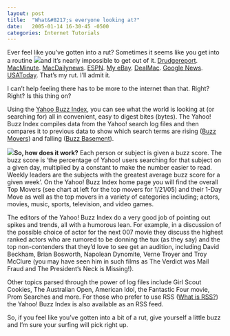 ```yaml
---
layout: post
title:  "What&#8217;s everyone looking at?"
date:   2005-01-14 16-30-45 -0500
categories: Internet Tutorials
---
```


Ever feel like you’ve gotten into a rut? Sometimes it seems like you get into a routine ![][1]and it’s nearly impossible to get out of it. [Drudgereport][2]. [MacMinute][3]. [MacDailynews][4]. [ESPN][5]. [My eBay][6]. [DealMac][7]. [Google News][8]. [USAToday][9]. That’s my rut. I’ll admit it.

I can’t help feeling there has to be more to the internet than that. Right? Right? Is this thing on?

Using the [Yahoo Buzz Index][10], you can see what the world is looking at (or searching for) all in convenient, easy to digest bites (bytes). The Yahoo! Buzz Index compiles data from the Yahoo! search log files and then compares it to previous data to show which search terms are rising ([Buzz Movers][11]) and falling ([Buzz Basement][12]). 

![][13]**So, how does it work?** Each person or subject is given a buzz score. The buzz score is ‘the percentage of Yahoo! users searching for that subject on a given day, multiplied by a constant to make the number easier to read. Weekly leaders are the subjects with the greatest average buzz score for a given week’. On the Yahoo! Buzz Index home page you will find the overall Top Movers (see chart at left for the top movers for 1/21/05) and their 1-Day Move as well as the top movers in a variety of categories including; actors, movies, music, sports, television, and video games.

The editors of the Yahoo! Buzz Index do a very good job of pointing out spikes and trends, all with a humorous lean. For example, in a discussion of the possible choice of actor for the next 007 movie they discuss the highest ranked actors who are rumored to be donning the tux (as they say) and the top non-contenders that they’d love to see get an audition, including David Beckham, Brian Bosworth, Napolean Dynomite, Verne Troyer and Troy McClure (you may have seen him in such films as The Verdict was Mail Fraud and The President’s Neck is Missing!). 

Other topics parsed through the power of log files include Girl Scout Cookies, The Australian Open, American Idol, the Fantastic Four movie, Prom Searches and more. For those who prefer to use RSS ([What is RSS?][14]) the Yahoo! Buzz Index is also available as an RSS feed. 

So, if you feel like you’ve gotten into a bit of a rut, give yourself a little buzz and I’m sure your surfing will pick right up.

 [1]: http://www.gbradhopkins.com/images/internet/yahoobuzz/yahoo.gif
 [2]: http://www.drudgereport.com
 [3]: http://www.macminute.com
 [4]: http://www.macdailynews.com
 [5]: http://espn.com
 [6]: http://ebay.com
 [7]: http://dealmac.com
 [8]: http://news.google.com
 [9]: http://usatoday.com
 [10]: http://buzz.yahoo.com
 [11]: http://buzz.yahoo.com/overall/
 [12]: http://buzz.yahoo.com/decliners/
 [13]: http://www.gbradhopkins.com/images/internet/yahoobuzz/topmovers.gif
 [14]: http://www.xml.com/pub/a/2002/12/18/dive-into-xml.html

